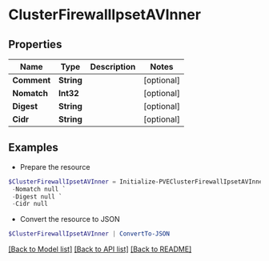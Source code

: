 # ClusterFirewallIpsetAVInner
## Properties

Name | Type | Description | Notes
------------ | ------------- | ------------- | -------------
**Comment** | **String** |  | [optional] 
**Nomatch** | **Int32** |  | [optional] 
**Digest** | **String** |  | [optional] 
**Cidr** | **String** |  | [optional] 

## Examples

- Prepare the resource
```powershell
$ClusterFirewallIpsetAVInner = Initialize-PVEClusterFirewallIpsetAVInner  -Comment null `
 -Nomatch null `
 -Digest null `
 -Cidr null
```

- Convert the resource to JSON
```powershell
$ClusterFirewallIpsetAVInner | ConvertTo-JSON
```

[[Back to Model list]](../README.md#documentation-for-models) [[Back to API list]](../README.md#documentation-for-api-endpoints) [[Back to README]](../README.md)

